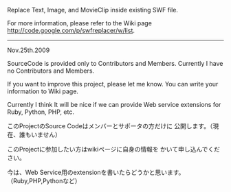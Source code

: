 Replace Text, Image, and MovieClip inside existing SWF file.

For more information, please refer to the Wiki page http://code.google.com/p/swfreplacer/w/list.


---

Nov.25th.2009

SourceCode is provided only to Contributors and Members.
Currently I have no Contributors and Members.

If you want to improve this project, please let me know.
You can write your information to Wiki page.

Currently I think It will be nice if we can provide Web service
extensions for Ruby, Python, PHP, etc.


このProjectのSource Codeはメンバーとサポータの方だけに
公開します。（現在、誰もいません）

このProjectに参加したい方はwikiページに自身の情報を
かいて申し込んでください。

今は、Web Service用のextensionを書いたらどうかと思います。
（Ruby,PHP,Pythonなど）